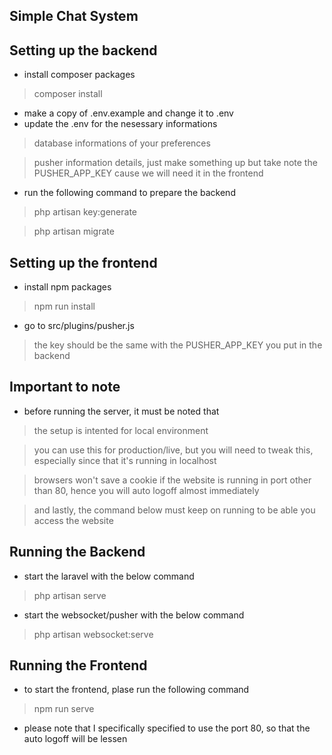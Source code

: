 ## Simple Chat System



## Setting up the backend

- install composer packages
> composer install

- make a copy of .env.example and change it to .env
- update the .env for the nesessary informations
> database informations of your preferences

> pusher information details, just make something up but take note the PUSHER_APP_KEY cause we will need it in the frontend


- run the following command to prepare the backend
> php artisan key:generate

> php artisan migrate



## Setting up the frontend

- install npm packages
> npm run install

- go to src/plugins/pusher.js
> the key should be the same with the PUSHER_APP_KEY you put in the backend




## Important to note
- before running the server, it must be noted that
> the setup is intented for local environment

> you can use this for production/live, but you will need to tweak this, especially since that it's running in localhost

> browsers won't save a cookie if the website is running in port other than 80, hence you will auto logoff almost immediately

> and lastly, the command below must keep on running to be able you access the website



## Running the Backend
- start the laravel with the below command
> php artisan serve

- start the websocket/pusher with the below command
> php artisan websocket:serve


## Running the Frontend
- to start the frontend, plase run the following command
> npm run serve

- please note that I specifically specified to use the port 80, so that the auto logoff will be lessen


